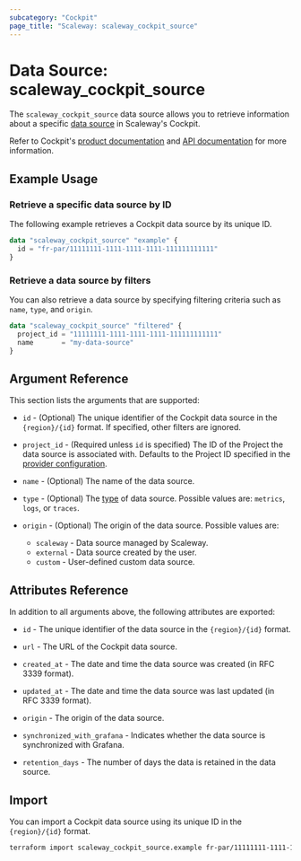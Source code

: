 ```yaml
---
subcategory: "Cockpit"
page_title: "Scaleway: scaleway_cockpit_source"
---
```


# Data Source: scaleway_cockpit_source

The `scaleway_cockpit_source` data source allows you to retrieve information about a specific [data source](https://www.scaleway.com/en/docs/observability/cockpit/concepts/#data-sources) in Scaleway's Cockpit.

Refer to Cockpit's [product documentation](https://www.scaleway.com/en/docs/observability/cockpit/concepts/) and [API documentation](https://www.scaleway.com/en/developers/api/cockpit/regional-api) for more information.

## Example Usage

### Retrieve a specific data source by ID

The following example retrieves a Cockpit data source by its unique ID.

```terraform
data "scaleway_cockpit_source" "example" {
  id = "fr-par/11111111-1111-1111-1111-111111111111"
}
```

### Retrieve a data source by filters

You can also retrieve a data source by specifying filtering criteria such as `name`, `type`, and `origin`.

```terraform
data "scaleway_cockpit_source" "filtered" {
  project_id = "11111111-1111-1111-1111-111111111111"
  name       = "my-data-source"
}
```

## Argument Reference

This section lists the arguments that are supported:

- `id` - (Optional) The unique identifier of the Cockpit data source in the `{region}/{id}` format. If specified, other filters are ignored.

- `project_id` - (Required unless `id` is specified) The ID of the Project the data source is associated with. Defaults to the Project ID specified in the [provider configuration](../index.md#project_id).

- `name` - (Optional) The name of the data source.

- `type` - (Optional) The [type](https://www.scaleway.com/en/docs/observability/cockpit/concepts/#data-types) of data source. Possible values are: `metrics`, `logs`, or `traces`.

- `origin` - (Optional) The origin of the data source. Possible values are:
    - `scaleway` - Data source managed by Scaleway.
    - `external` - Data source created by the user.
    - `custom` - User-defined custom data source.

## Attributes Reference

In addition to all arguments above, the following attributes are exported:

- `id` - The unique identifier of the data source in the `{region}/{id}` format.

- `url` - The URL of the Cockpit data source.

- `created_at` - The date and time the data source was created (in RFC 3339 format).

- `updated_at` - The date and time the data source was last updated (in RFC 3339 format).

- `origin` - The origin of the data source.

- `synchronized_with_grafana` - Indicates whether the data source is synchronized with Grafana.

- `retention_days` - The number of days the data is retained in the data source.

## Import

You can import a Cockpit data source using its unique ID in the `{region}/{id}` format.

```bash
terraform import scaleway_cockpit_source.example fr-par/11111111-1111-1111-1111-111111111111
```
